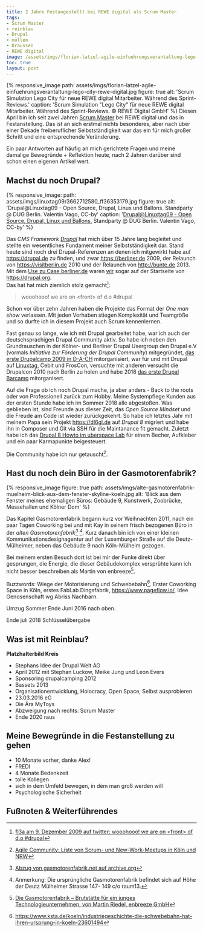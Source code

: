 ```yaml
---
title: 2 Jahre Festangestellt bei REWE digital als Scrum Master
tags:
- Scrum Master
- reinblau
- Drupal
- müllem
- Draussen
- REWE digital
image: /assets/imgs/florian-latzel-agile-einfuehrungsverantaltung-lego-city-rewe-digital.jpg
toc: true
layout: post
---
```

{% responsive_image path: assets/imgs/florian-latzel-agile-einfuehrungsverantaltung-lego-city-rewe-digital.jpg figure: 
true alt: 'Scrum Simulation Lego City für neue REWE digital Mitarbeiter. Während des Sprint-Reviews.' caption: 'Scrum Simulation "Lego City" für neue REWE digital Mitarbeiter. Während des Sprint-Reviews. &copy; REWE Digital GmbH' %}
Diesen April bin ich seit zwei Jahren [Scrum Master](/tags/scrum-master/index.html) 
bei REWE digital und das in Festanstellung. 
Das ist an sich erstmal nichts besonderes, 
aber nach über einer Dekade freiberuflicher Selbstständigkeit 
war das ein für mich großer Schritt und eine entsprechende Veränderung.

Ein paar Antworten auf häufig an mich gerichtete Fragen
und meine damalige Bewegründe + Reflektion heute, nach 2 Jahren darüber
sind schon einen eigenen Artikel wert.
<!--break-->

## Machst du noch Drupal?

{% responsive_image: path: assets/imgs/linuxtag09/3662712580_ff36353179.jpg figure: true
alt: 'Drupal@Linuxtag09 - Open Source, Drupal, Linux und Ballons. 
Standparty @ DUG Berlin. Valentin Vago, CC-by' 
caption: '<a href="/2009/07/04/drupallinuxtag09-open-source-drupal-linux-und-ballons.html">Drupal@Linuxtag09 - Open Source, Drupal, Linux und Ballons.</a> Standparty @ DUG Berlin. Valentin Vago, CC-by' %}

Das *CMS Framework [Drupal](/tags/drupal/index.html)* 
hat mich über 15 Jahre lang begleitet und stellte ein wesentliches Fundament 
meiner Selbstständigkeit dar. 
Stand heute sind noch drei Drupal-Referenzen an denen ich mitgewirkt habe 
auf <https://drupal.de> zu finden, und zwar <https://berliner.de> 2009, 
der Relaunch von <https://visitberlin.de> 2010 
und der Relaunch von <http://bunte.de> 2013.  
Mit dem [Use zu Case berliner.de](https://www.drupal.org/forum/general/show-off-your-drupal-site/2009-12-09/berlinerde-%E2%80%93-a-portal-focused-on-berlin-developed) 
waren [wir](/my-last-daily-scrum-at-berlinonline.html) sogar auf der Startseite von <https://drupal.org>.  
Das hat hat mich ziemlich stolz gemacht[^front]: 
> wooohooo! we are on \<front\> of d.o #drupal

Schon vor über zehn Jahren haben die Projekte das Format der *One man show* verlassen.
Mit jeden Vorhaben stiegen Komplexität und Teamgröße
und so durfte ich in diesem Projekt auch Scrum kennenlernen.

Fast genau so lange, wie ich mit Drupal gearbeitet habe,
war ich auch der deutschsprachigen Drupal Community aktiv.
So habe ich neben den Grundrauschen in der Kölner- und Berliner Drupal Usergroup
den Drupal e.V (vormals *Initiative zur Förderung der Drupal Community*) mitgegründet, 
[das erste Drupalcamp 2009 in D-A-CH](/blogs/floh/2009/01/23/drupal-drupal-drupalcampde-koeln-so-wars.html) mitorganisiert, 
war für und mit Drupal auf [Linuxtag](/tags/linuxtag/index.html), Cebit und FrosCon,
versuchte mit anderen versucht die Drupalcon 2010 nach Berlin zu holen
und habe 2018 [das erste Drupal Barcamp](/2018/03/27/ein-experiment-drupalcamp-ruhr-goes-barcamp.html) mitorganisert.

Auf die Frage ob ich noch Drupal mache, ja aber anders - 
Back to the roots oder von Professionell zurück zum Hobby.
Meine Systempflege Kunden aus der ersten Stunde habe ich im Sommer 2018 alle abgestoßen.
Was geblieben ist, sind Freunde aus dieser Zeit, 
das *Open Source Mindset* und die Freude am Code ist wieder zurückgekehrt.
So habe ich letztes Jahr mit meinem Papa sein Projekt <https://dl6gl.de> 
auf *Drupal 8* migriert 
und habe ihn in Composer und Git via SSH für die Maintanance fit gemacht.
Zuletzt habe ich das [Drupal 8 Howto im uberspace Lab](https://lab.uberspace.de/guide_drupal.html) für einem Becher, Aufkleber und ein paar Karmapunkte beigesteuert.

Die Community habe ich nur getauscht[^agile].

## Hast du noch dein Büro in der Gasmotorenfabrik?

{% responsive_image figure: true path: assets/imgs/alte-gasmotorenfabrik-muelheim-blick-aus-dem-fenster-skyline-koeln.jpg alt: 'Blick aus dem Fenster meines ehemaligen Büros: Gebäude 9, Kunstwerk, Zoobrücke, Messehallen und Kölner Dom' %}

Das Kapitel Gasmotorenfabrik begann kurz vor Weihnachten 2011, 
nach ein paar Tagen Coworking bei und mit Kay 
in seinem frisch bezogenen Büro in der *alten Gasmotorenfabrik[^gas1] [^gas2]*.
Kurz danach bin ich von einer kleinen Kommunikationsdesignagentur auf der Luxemburger Straße
auf die Deutz-Mülheimer, neben das Gebäude 9 nach Köln-Mülheim gezogen.

Bei meinem ersten Besuch dort ist bei mir der Funke direkt über gesprungen, 
die Energie, die dieser Gebäudekomplex versprühte 
kann ich nicht besser beschreiben als Martin von enbreeze[^enbreeze].


Buzzwords: Wiege der Motorisierung und Schwebebahn[^schweb].
Erster Coworking Space in Köln, erstes FabLab Dingsfabrik,
<https://www.pageflow.io/>, Idee Genosenschaft wg Abriss
Nachbarn.

Umzug Sommer Ende Juni 2016 nach oben.


Ende juli 2018 Schlüsselübergabe

## Was ist mit Reinblau?

**Platzhalterbild Kreis**

- Stephans Idee der Drupal Welt AG
- April 2012 mit Stephan Luckow, Meike Jung und Leon Evers
- Sponsoring drupalcamping 2012
- Bassets 2013
- Organisationentwicklung, Holocracy, Open Space, Selbst ausprobieren
- 23.03.2016 eG
- Die Ära MyToys
- Abzweigung nach rechts: Scrum  Master
- Ende 2020 raus

## Meine Bewegründe in die Festanstellung zu gehen

- 10 Monate vorher, danke Alex!
- FREDI
- 4 Monate Bedenkzeit
- tolle Kollegen
- sich in dem Umfeld bewegen, in dem man groß werden will
- Psychologische Sicherheit


## Fußnoten & Weiterführendes

[^front]: [fl3a am 9. Dezember 2009 auf twitter: wooohooo! we are on \<front\> of d.o #drupal](https://twitter.com/fl3a/status/6501196646)
[^agile]: [Agile Community: Liste von Scrum- und New-Work-Meetups in Köln und NRW](/agile-meetups-events-koeln-nrw.html)
[^gas1]: [Abzug von gasmotorenfabrik.net auf archive.org](https://web.archive.org/web/20170501005348/http://gasmotorenfabrik.net/)
[^gas2]: Anmerkung: Die ursprüngliche Gasmotorenfabrik befindet sich auf Höhe der Deutz Mülheimer Strasse 147- 149 c/o raum13.
[^enbreeze]:  [Die Gasmotorenfabrik – Brutstätte für ein junges Technologieunternehmen, von Martin Riedel, enbreeze GmbH](https://web.archive.org/web/20170708145859/http://gasmotorenfabrik.net/stimmen/die-gasmotorenfabrik-brutstaette-fuer-ein-junges-technologieunternehmen)
[^schweb]: https://www.ksta.de/koeln/industriegeschichte-die-schwebebahn-hat-ihren-ursprung-in-koeln-23601494
[^holo]: http://rogerpfaff.de/holacracy/
*[D-A-CH]: Deutschland-Austria(Österreich)-Confoederatio Helvetica(Schweiz)
*[DUG]: Drupal User Group 
